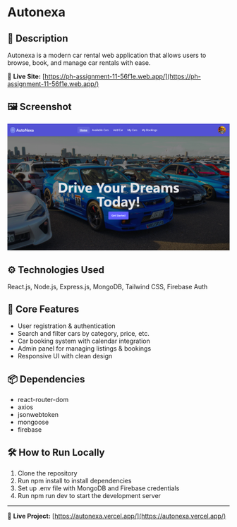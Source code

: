# Autonexa

## 📄 Description
Autonexa is a modern car rental web application that allows users to browse, book, and manage car rentals with ease.

🔗 **Live Site:** [https://ph-assignment-11-56f1e.web.app/](https://ph-assignment-11-56f1e.web.app/)

## 🖼️ Screenshot
![Autonexa Screenshot](src/assets/autonexa_ss.png)

## ⚙️ Technologies Used
React.js, Node.js, Express.js, MongoDB, Tailwind CSS, Firebase Auth

## 🚀 Core Features
- User registration & authentication
- Search and filter cars by category, price, etc.
- Car booking system with calendar integration
- Admin panel for managing listings & bookings
- Responsive UI with clean design

## 📦 Dependencies
- react-router-dom
- axios
- jsonwebtoken
- mongoose
- firebase

## 🛠️ How to Run Locally

1. Clone the repository
2. Run npm install to install dependencies
3. Set up .env file with MongoDB and Firebase credentials
4. Run npm run dev to start the development server

---
🔗 **Live Project:** [https://autonexa.vercel.app/](https://autonexa.vercel.app/)
